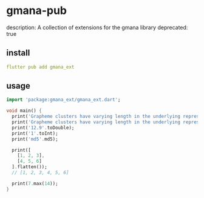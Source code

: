 # gmana-pub

description: A collection of extensions for the gmana library
deprecated: true

## install

```yaml
flutter pub add gmana_ext
```

## usage

```dart
import 'package:gmana_ext/gmana_ext.dart';

void main() {
  print('Grapheme clusters have varying length in the underlying representation'.toSentenceCase());
  print('Grapheme clusters have varying length in the underlying representation'.toTitleCase());
  print('12.9'.toDouble);
  print('1'.toInt);
  print('md5'.md5);

  print([
    [1, 2, 3],
    [4, 5, 6]
  ].flatten());
  // [1, 2, 3, 4, 5, 6]

  print(7.max(14));
}
```
